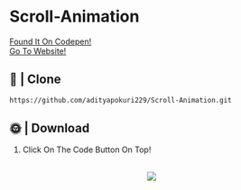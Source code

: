 # Scroll-Animation
<a href="https://codepen.io/isladjan" target="_blank">Found It On Codepen!</a>
<br>
<a href="https://bit.ly/2XmyJiF" target="_blank">Go To Website!</a>
## 📂 | Clone
```sh
https://github.com/adityapokuri229/Scroll-Animation.git
```

## 🌞 | Download
1) Click On The Code Button On Top!
<br>
<div align="center">
  <img src="https://cdn.discordapp.com/attachments/866953240548868106/888740704573091990/unknown.png">
  <br> <br>
</div>




